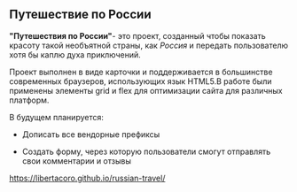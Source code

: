 ## Путешествие по России
**"Путешествия по России"**- это проект, созданный чтобы показать красоту такой необъятной страны, как *Россия* и передать пользователю хотя бы каплю духа приключений. 

Проект выполнен в виде карточки и поддерживается в большинстве современных браузеров, использующих язык HTML5.В работе были применены элементы grid и flex для оптимизации сайта для различных платформ.

В будущем планируется:

- Дописать все вендорные префиксы

- Создать форму, через которую пользователи смогут отправлять свои комментарии и отзывы

https://libertacoro.github.io/russian-travel/